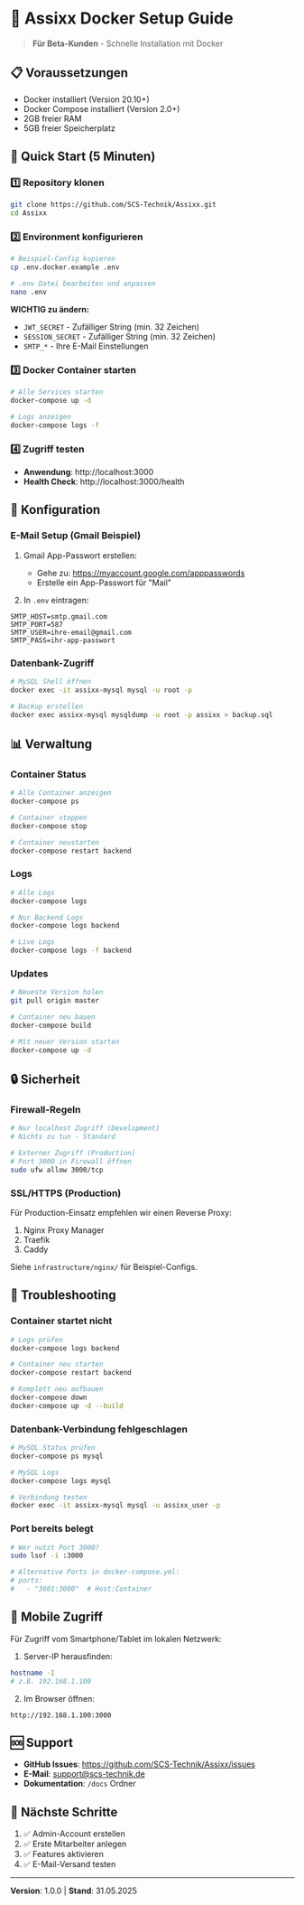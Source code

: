 # 🐳 Assixx Docker Setup Guide

> **Für Beta-Kunden** - Schnelle Installation mit Docker

## 📋 Voraussetzungen

- Docker installiert (Version 20.10+)
- Docker Compose installiert (Version 2.0+)
- 2GB freier RAM
- 5GB freier Speicherplatz

## 🚀 Quick Start (5 Minuten)

### 1️⃣ Repository klonen

```bash
git clone https://github.com/SCS-Technik/Assixx.git
cd Assixx
```

### 2️⃣ Environment konfigurieren

```bash
# Beispiel-Config kopieren
cp .env.docker.example .env

# .env Datei bearbeiten und anpassen
nano .env
```

**WICHTIG zu ändern:**

- `JWT_SECRET` - Zufälliger String (min. 32 Zeichen)
- `SESSION_SECRET` - Zufälliger String (min. 32 Zeichen)
- `SMTP_*` - Ihre E-Mail Einstellungen

### 3️⃣ Docker Container starten

```bash
# Alle Services starten
docker-compose up -d

# Logs anzeigen
docker-compose logs -f
```

### 4️⃣ Zugriff testen

- **Anwendung**: http://localhost:3000
- **Health Check**: http://localhost:3000/health

## 🔧 Konfiguration

### E-Mail Setup (Gmail Beispiel)

1. Gmail App-Passwort erstellen:

   - Gehe zu: https://myaccount.google.com/apppasswords
   - Erstelle ein App-Passwort für "Mail"

2. In `.env` eintragen:

```env
SMTP_HOST=smtp.gmail.com
SMTP_PORT=587
SMTP_USER=ihre-email@gmail.com
SMTP_PASS=ihr-app-passwort
```

### Datenbank-Zugriff

```bash
# MySQL Shell öffnen
docker exec -it assixx-mysql mysql -u root -p

# Backup erstellen
docker exec assixx-mysql mysqldump -u root -p assixx > backup.sql
```

## 📊 Verwaltung

### Container Status

```bash
# Alle Container anzeigen
docker-compose ps

# Container stoppen
docker-compose stop

# Container neustarten
docker-compose restart backend
```

### Logs

```bash
# Alle Logs
docker-compose logs

# Nur Backend Logs
docker-compose logs backend

# Live Logs
docker-compose logs -f backend
```

### Updates

```bash
# Neueste Version holen
git pull origin master

# Container neu bauen
docker-compose build

# Mit neuer Version starten
docker-compose up -d
```

## 🔒 Sicherheit

### Firewall-Regeln

```bash
# Nur localhost Zugriff (Development)
# Nichts zu tun - Standard

# Externer Zugriff (Production)
# Port 3000 in Firewall öffnen
sudo ufw allow 3000/tcp
```

### SSL/HTTPS (Production)

Für Production-Einsatz empfehlen wir einen Reverse Proxy:

1. Nginx Proxy Manager
2. Traefik
3. Caddy

Siehe `infrastructure/nginx/` für Beispiel-Configs.

## 🚨 Troubleshooting

### Container startet nicht

```bash
# Logs prüfen
docker-compose logs backend

# Container neu starten
docker-compose restart backend

# Komplett neu aufbauen
docker-compose down
docker-compose up -d --build
```

### Datenbank-Verbindung fehlgeschlagen

```bash
# MySQL Status prüfen
docker-compose ps mysql

# MySQL Logs
docker-compose logs mysql

# Verbindung testen
docker exec -it assixx-mysql mysql -u assixx_user -p
```

### Port bereits belegt

```bash
# Wer nutzt Port 3000?
sudo lsof -i :3000

# Alternative Ports in docker-compose.yml:
# ports:
#   - "3001:3000"  # Host:Container
```

## 📱 Mobile Zugriff

Für Zugriff vom Smartphone/Tablet im lokalen Netzwerk:

1. Server-IP herausfinden:

```bash
hostname -I
# z.B. 192.168.1.100
```

2. Im Browser öffnen:

```
http://192.168.1.100:3000
```

## 🆘 Support

- **GitHub Issues**: https://github.com/SCS-Technik/Assixx/issues
- **E-Mail**: support@scs-technik.de
- **Dokumentation**: `/docs` Ordner

## 🎯 Nächste Schritte

1. ✅ Admin-Account erstellen
2. ✅ Erste Mitarbeiter anlegen
3. ✅ Features aktivieren
4. ✅ E-Mail-Versand testen

---

**Version**: 1.0.0 | **Stand**: 31.05.2025
